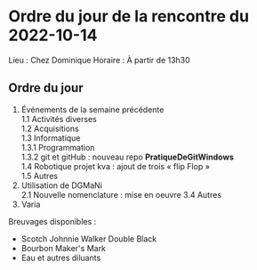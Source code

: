 # Ordre du jour de la rencontre du 2022-10-14
Lieu :    Chez Dominique
Horaire : À partir de 13h30

## Ordre du jour
1. Événements de la semaine précédente  
  1.1  Activités diverses  
  1.2  Acquisitions  
  1.3 Informatique  
    1.3.1 Programmation  
    1.3.2 git et gitHub : nouveau repo **PratiqueDeGitWindows**<br>
  1.4 Robotique projet kva : ajout de trois « flip Flop »<br>
  1.5 Autres  
2.  Utilisation de DGMaNi  
  2.1  Nouvelle nomenclature : mise en oeuvre
  3.4  Autres  
4.  Varia  



Breuvages disponibles :
  * Scotch Johnnie Walker Double Black
  * Bourbon Maker's Mark
  * Eau et autres diluants
